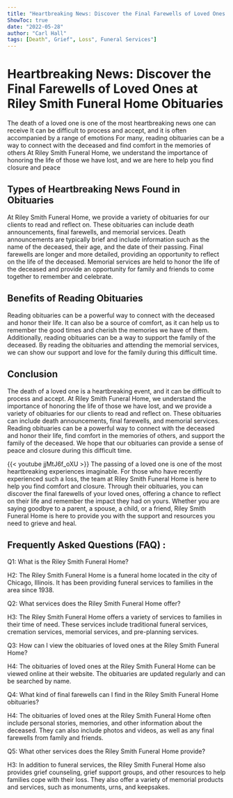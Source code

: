 ```yaml
---
title: "Heartbreaking News: Discover the Final Farewells of Loved Ones at Riley Smith Funeral Home Obituaries"
ShowToc: true 
date: "2022-05-28"
author: "Carl Hall" 
tags: [Death", Grief", Loss", Funeral Services"]
---
```

# Heartbreaking News: Discover the Final Farewells of Loved Ones at Riley Smith Funeral Home Obituaries

The death of a loved one is one of the most heartbreaking news one can receive It can be difficult to process and accept, and it is often accompanied by a range of emotions For many, reading obituaries can be a way to connect with the deceased and find comfort in the memories of others At Riley Smith Funeral Home, we understand the importance of honoring the life of those we have lost, and we are here to help you find closure and peace

## Types of Heartbreaking News Found in Obituaries

At Riley Smith Funeral Home, we provide a variety of obituaries for our clients to read and reflect on. These obituaries can include death announcements, final farewells, and memorial services. Death announcements are typically brief and include information such as the name of the deceased, their age, and the date of their passing. Final farewells are longer and more detailed, providing an opportunity to reflect on the life of the deceased. Memorial services are held to honor the life of the deceased and provide an opportunity for family and friends to come together to remember and celebrate.

## Benefits of Reading Obituaries

Reading obituaries can be a powerful way to connect with the deceased and honor their life. It can also be a source of comfort, as it can help us to remember the good times and cherish the memories we have of them. Additionally, reading obituaries can be a way to support the family of the deceased. By reading the obituaries and attending the memorial services, we can show our support and love for the family during this difficult time.

## Conclusion

The death of a loved one is a heartbreaking event, and it can be difficult to process and accept. At Riley Smith Funeral Home, we understand the importance of honoring the life of those we have lost, and we provide a variety of obituaries for our clients to read and reflect on. These obituaries can include death announcements, final farewells, and memorial services. Reading obituaries can be a powerful way to connect with the deceased and honor their life, find comfort in the memories of others, and support the family of the deceased. We hope that our obituaries can provide a sense of peace and closure during this difficult time.

{{< youtube jjMtJ6f_oXU >}} 
The passing of a loved one is one of the most heartbreaking experiences imaginable. For those who have recently experienced such a loss, the team at Riley Smith Funeral Home is here to help you find comfort and closure. Through their obituaries, you can discover the final farewells of your loved ones, offering a chance to reflect on their life and remember the impact they had on yours. Whether you are saying goodbye to a parent, a spouse, a child, or a friend, Riley Smith Funeral Home is here to provide you with the support and resources you need to grieve and heal.

## Frequently Asked Questions (FAQ) :
Q1: What is the Riley Smith Funeral Home?

H2: The Riley Smith Funeral Home is a funeral home located in the city of Chicago, Illinois. It has been providing funeral services to families in the area since 1938.

Q2: What services does the Riley Smith Funeral Home offer?

H3: The Riley Smith Funeral Home offers a variety of services to families in their time of need. These services include traditional funeral services, cremation services, memorial services, and pre-planning services.

Q3: How can I view the obituaries of loved ones at the Riley Smith Funeral Home?

H4: The obituaries of loved ones at the Riley Smith Funeral Home can be viewed online at their website. The obituaries are updated regularly and can be searched by name.

Q4: What kind of final farewells can I find in the Riley Smith Funeral Home obituaries?

H4: The obituaries of loved ones at the Riley Smith Funeral Home often include personal stories, memories, and other information about the deceased. They can also include photos and videos, as well as any final farewells from family and friends.

Q5: What other services does the Riley Smith Funeral Home provide?

H3: In addition to funeral services, the Riley Smith Funeral Home also provides grief counseling, grief support groups, and other resources to help families cope with their loss. They also offer a variety of memorial products and services, such as monuments, urns, and keepsakes.



